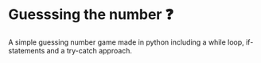 # Guesssing the number ❓

A simple guessing number game made in python including a while loop, if-statements and a try-catch approach. 
